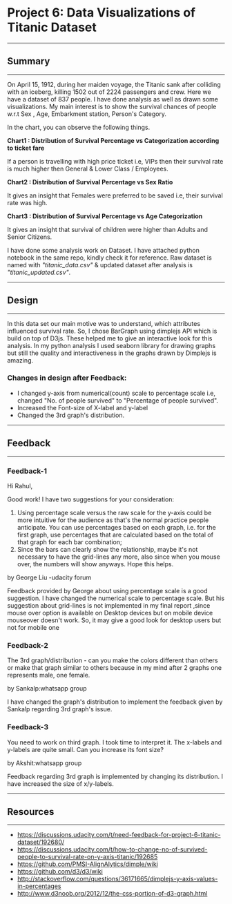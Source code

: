 # Project 6: Data Visualizations of Titanic Dataset
-------
## Summary
-------
On April 15, 1912, during her maiden voyage, the Titanic sank after colliding with an iceberg, killing 1502 out of 2224 passengers and crew. Here we have a dataset of 837 people. I have done analysis as well as drawn some visualizations. My main interest is to show the survival chances of people w.r.t Sex , Age, Embarkment station, Person's Category.

In the chart, you can observe the following things.

**Chart1 : Distribution of Survival Percentage vs Categorization according to ticket fare**
  
  If a person is travelling with high price ticket i.e, VIPs then their survival rate is much higher then General & Lower Class / Employees.

**Chart2 : Distribution of Survival Percentage vs Sex Ratio**
  
  It gives an insight that Females were preferred to be saved i.e, their survival rate was high.

**Chart3 : Distribution of Survival Percentage vs Age Categorization**
  
  It gives an insight that survival of children were higher than Adults and Senior Citizens.
 
I have done some analysis work on Dataset. I have attached python notebook in the same repo, kindly check it for reference. Raw dataset is named with _"titanic_data.csv"_ & updated dataset after analysis is _"titanic_updated.csv"_.

---------
## Design
--------
In this data set our main motive was to understand, which attributes influenced survival rate. So, I chose BarGraph using dimplejs API which is build on top of D3js. These helped me to give an interactive look for this analysis. In my python analysis I used seaborn library for drawing graphs but still the quality and interactiveness in the graphs drawn by Dimplejs is amazing.

### Changes in design after Feedback:
 * I changed y-axis from numerical(count) scale to percentage scale i.e, changed "No. of people survived" to "Percentage of people survived".
 * Increased the Font-size of X-label and y-label
 * Changed the 3rd graph's distribution.
 
-----------
## Feedback
-----------
### Feedback-1
Hi Rahul,

Good work! I have two suggestions for your consideration:

1. Using percentage scale versus the raw scale for the y-axis could be more intuitive for the audience as that's the normal practice people anticipate. You can use percentages based on each graph, i.e. for the first graph, use percentages that are calculated based on the total of that graph for each bar combination;
2. Since the bars can clearly show the relationship, maybe it's not necessary to have the grid-lines any more, also since when you mouse over, the numbers will show anyways.
Hope this helps.

by George Liu -udacity forum

Feedback provided by George about using percentage scale is a good suggestion. I have changed the numerical scale to percentage scale. But his suggestion about grid-lines is not implemented in my final report ,since mouse over option is available on Desktop devices but on mobile device mouseover  doesn't work. So, it may give a good look for desktop users but not for mobile one

### Feedback-2
The 3rd graph/distribution - can you make the colors different than others or make that graph similar to others because in my mind after 2 graphs one represents male, one female.

by Sankalp:whatsapp group

I have changed the graph's distribution to implement the feedback given by Sankalp regarding 3rd graph's issue. 

### Feedback-3
You need to work on third graph. I took time to interpret it. The x-labels and y-labels are quite small. Can you increase its font size?

by Akshit:whatsapp group

Feedback regarding 3rd graph is implemented by changing its distribution. I have increased the size of x/y-labels.

-----------
## Resources 
-----------
* https://discussions.udacity.com/t/need-feedback-for-project-6-titanic-dataset/192680/
* https://discussions.udacity.com/t/how-to-change-no-of-survived-people-to-survival-rate-on-y-axis-titanic/192685
* https://github.com/PMSI-AlignAlytics/dimple/wiki
* https://github.com/d3/d3/wiki
* http://stackoverflow.com/questions/36171665/dimplejs-y-axis-values-in-percentages
* http://www.d3noob.org/2012/12/the-css-portion-of-d3-graph.html
